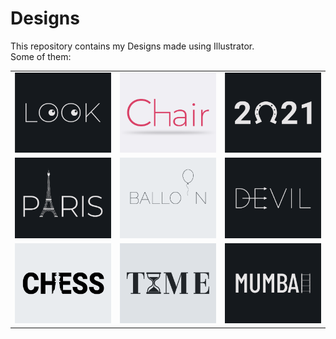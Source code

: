 # Designs
This repository contains my Designs made using Illustrator.<br>
Some of them:<br>
<table>
<tr><td><img src="./2021-01/png/16.01.2021.png"></td><td><img src="./2020-11/png/17.11.2020.png"></td><td><img src="./2021-01/png/01.01.2021.png"></td></tr>
<tr><td><img src="./2020-12/png/18.12.2020.png"></td><td><img src="./2020-11/png/22.11.2020.png"></td><td><img src="./2020-12/png/10.12.2020.png"></td></tr>
<tr><td><img src="./2020-11/png/20.11.2020.png"></td><td><img src="./2020-11/png/16.11.2020.png"></td><td><img src="./2020-12/png/27.12.2020.png"></td></tr>
</table>
